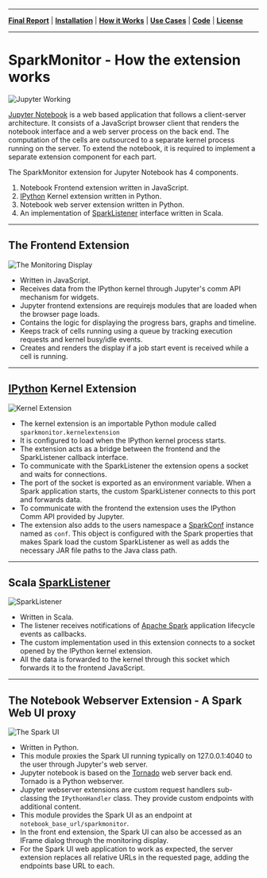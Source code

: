 ___
**[Final Report](index.md)** |
**[Installation](install.md)** |
**[How it Works](how.md)** |
**[Use Cases](usecases.md)** |
**[Code](https://github.com/krishnan-r/sparkmonitor)** |
**[License](https://github.com/krishnan-r/sparkmonitor/blob/master/LICENSE.md)**
___

# SparkMonitor - How the extension works

![Jupyter Working](https://user-images.githubusercontent.com/6822941/29751909-f040c276-8b71-11e7-951b-ff3cd3af6874.png)  

[Jupyter Notebook](http://jupyter.org/) is a web based application that follows a client-server architecture. It consists of a JavaScript browser client that renders the notebook interface and a web server process on the back end. The computation of the cells are outsourced to a separate kernel process running on the server. To extend the notebook, it is required to implement a separate extension component for each part.

The SparkMonitor extension for Jupyter Notebook has 4 components.

1. Notebook Frontend extension written in JavaScript.
2. [IPython](https://ipython.org/) Kernel extension written in Python.
3. Notebook web server extension written in Python.
4. An implementation of [SparkListener](https://spark.apache.org/docs/latest/api/scala/index.html#org.apache.spark.scheduler.SparkListener) interface written in Scala.

---
## The Frontend Extension
![The Monitoring Display](https://user-images.githubusercontent.com/6822941/29601568-d5e42934-87f9-11e7-9780-3cd3a0d8d86b.png)
- Written in JavaScript.
- Receives data from the IPython kernel through Jupyter's comm API mechanism for widgets.
- Jupyter frontend extensions are requirejs modules that are loaded when the browser page loads.
- Contains the logic for displaying the progress bars, graphs and timeline.
- Keeps track of cells running using a queue by tracking execution requests and kernel busy/idle events.
- Creates and renders the display if a job start event is received while a cell is running.

---
## [IPython](https://ipython.org/) Kernel Extension
![Kernel Extension](https://user-images.githubusercontent.com/6822941/29601566-d5e276a2-87f9-11e7-884e-95d66beaecd4.png)
- The kernel extension is an importable Python module called `sparkmonitor.kernelextension`
- It is configured to load when the IPython kernel process starts.
- The extension acts as a bridge between the frontend and the SparkListener callback interface.
- To communicate with the SparkListener the extension opens a socket and waits for connections.
- The port of the socket is exported as an environment variable. When a Spark application starts, the custom SparkListener connects to this port and forwards data.
- To communicate with the frontend the extension uses the IPython Comm API provided by Jupyter. 
- The extension also adds to the users namespace a [SparkConf](http://spark.apache.org/docs/2.1.0/api/python/pyspark.html#pyspark.SparkConf) instance named as `conf`. This object is configured with the Spark properties that makes Spark load the custom SparkListener as well as adds the necessary JAR file paths to the Java class path.


---
## Scala [SparkListener](https://spark.apache.org/docs/latest/api/scala/index.html#org.apache.spark.scheduler.SparkListener)
![SparkListener](https://user-images.githubusercontent.com/6822941/29601567-d5e3cc96-87f9-11e7-9cb5-878411bbd2f5.png)
- Written in Scala.
- The listener receives notifications of [Apache Spark](https://spark.apache.org/) application lifecycle events as callbacks.
- The custom implementation used in this extension connects to a socket opened by the IPython kernel extension.
- All the data is forwarded to the kernel through this socket which forwards it to the frontend JavaScript.

---
## The Notebook Webserver Extension - A Spark Web UI proxy
![The Spark UI](https://user-images.githubusercontent.com/6822941/29601565-d5dfb76e-87f9-11e7-9fd4-87522989d2d5.png)
- Written in Python.
- This module proxies the Spark UI running typically on 127.0.0.1:4040 to the user through Jupyter's web server.
- Jupyter notebook is based on the [Tornado](http://www.tornadoweb.org/en/stable/) web server back end. Tornado is a Python webserver.
- Jupyter webserver extensions are custom request handlers sub-classing the `IPythonHandler` class. They provide custom endpoints with additional content.
- This module provides the Spark UI as an endpoint at `notebook_base_url/sparkmonitor`.
- In the front end extension, the Spark UI can also be accessed as an IFrame dialog through the monitoring display.
- For the Spark UI web application to work as expected, the server extension replaces all relative URLs in the requested page, adding the endpoints base URL to each.
